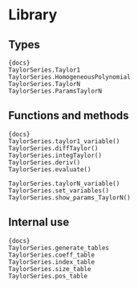 # Library

## Types

    {docs}
    TaylorSeries.Taylor1
    TaylorSeries.HomogeneousPolynomial
    TaylorSeries.TaylorN
    TaylorSeries.ParamsTaylorN

## Functions and methods

    {docs}
    TaylorSeries.taylor1_variable()
    TaylorSeries.diffTaylor()
    TaylorSeries.integTaylor()
    TaylorSeries.deriv()
    TaylorSeries.evaluate()

    TaylorSeries.taylorN_variable()
    TaylorSeries.set_variables()
    TaylorSeries.show_params_TaylorN()

## Internal use

    {docs}
    TaylorSeries.generate_tables
    TaylorSeries.coeff_table
    TaylorSeries.index_table
    TaylorSeries.size_table
    TaylorSeries.pos_table

